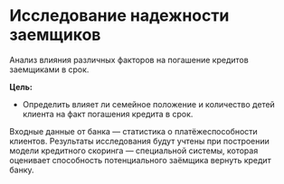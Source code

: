 # Исследование надежности заемщиков
Анализ влияния различных факторов на погашение кредитов заемщиками в срок.

**Цель:**

- Определить влияет ли семейное положение и количество детей клиента на факт погашения кредита в срок. 

Входные данные от банка — статистика о платёжеспособности клиентов. Результаты исследования будут учтены при построении модели кредитного скоринга — специальной системы, которая оценивает способность потенциального заёмщика вернуть кредит банку.